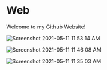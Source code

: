 # Web
Welcome to my Github Website! 
 
  ![Screenshot 2021-05-11 11 53 14 AM](https://user-images.githubusercontent.com/84040015/117870974-b133f700-b251-11eb-96ff-c996075e4089.png)

  ![Screenshot 2021-05-11 11 46 08 AM](https://user-images.githubusercontent.com/84040015/117870991-b5f8ab00-b251-11eb-926b-30c9d0068a74.png)

  ![Screenshot 2021-05-11 11 35 03 AM](https://user-images.githubusercontent.com/84040015/117871015-bf821300-b251-11eb-852a-f274be6aaf03.png)
